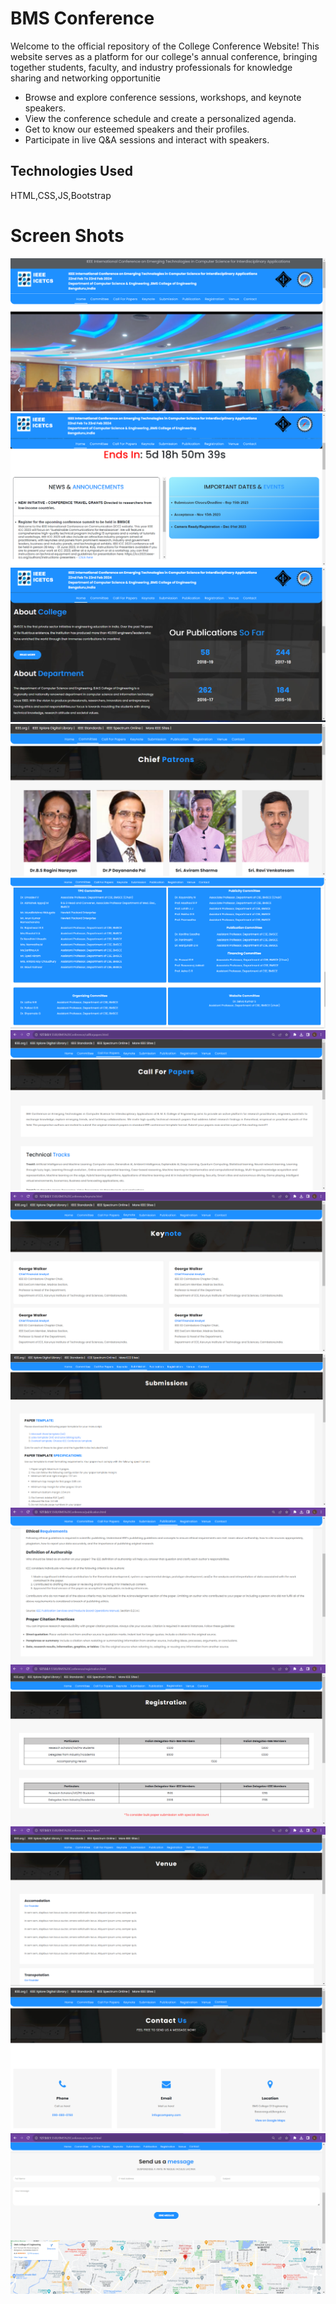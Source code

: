
# BMS Conference

Welcome to the official repository of the College Conference Website! This website serves as a platform for our college's annual conference, bringing together students, faculty, and industry professionals for knowledge sharing and networking opportunitie

- Browse and explore conference sessions, workshops, and keynote speakers.
- View the conference schedule and create a personalized agenda.
- Get to know our esteemed speakers and their profiles.
- Participate in live Q&A sessions and interact with speakers.



## Technologies Used

HTML,CSS,JS,Bootstrap




# Screen Shots

![Alt text](./ss/ss1.png?raw=true "Optional Title")
![Alt text](./ss/ss2.png?raw=true "Optional Title")
![Alt text](./ss/ss3.png?raw=true "Optional Title")
![Alt text](./ss/ss4.png?raw=true "Optional Title")
![Alt text](./ss/ss5.png?raw=true "Optional Title")
![Alt text](./ss/ss6.png?raw=true "Optional Title")
![Alt text](./ss/ss7.png?raw=true "Optional Title")
![Alt text](./ss/ss8.png?raw=true "Optional Title")
![Alt text](./ss/ss9.png?raw=true "Optional Title")
![Alt text](./ss/ss10.png?raw=true "Optional Title")
![Alt text](./ss/ss11.png?raw=true "Optional Title")
![Alt text](./ss/ss12.png?raw=true "Optional Title")
![Alt text](./ss/ss13.png?raw=true "Optional Title")

